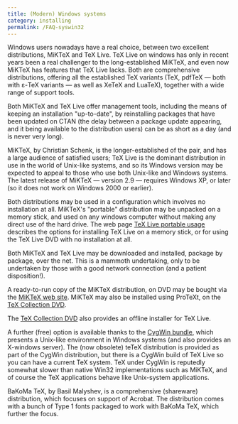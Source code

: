 ```yaml
---
title: (Modern) Windows systems
category: installing
permalink: /FAQ-syswin32
---
```


Windows users nowadays have a real choice, between two excellent
distributions, MiKTeX and TeX&nbsp;Live.  TeX&nbsp;Live on windows has
only in recent years been a real challenger to the long-established
MiKTeX, and even now MiKTeX has features that TeX&nbsp;Live lacks.
Both are comprehensive
distributions, offering all the established TeX variants (TeX,
pdfTeX&nbsp;&mdash; both with &epsilon;-TeX variants&nbsp;&mdash; as well as XeTeX and
LuaTeX), together with a wide range of support tools.

Both MiKTeX and TeX&nbsp;Live offer management tools, including the
means of keeping an installation "up-to-date", by reinstalling
packages that have been updated on CTAN (the delay between a
package update appearing, and it being available to the distribution
users) can be as short as a day (and is never very long).

MiKTeX, by Christian Schenk, is the longer-established of the pair,
and has a large audience of satisfied users; TeX&nbsp;Live is the
dominant distribution in use in the world of Unix-like systems, and so
its Windows version may be expected to appeal to those who use both
Unix-like and Windows systems.  The latest release of MiKTeX&nbsp;&mdash;
version 2.9&nbsp;&mdash; requires Windows&nbsp;XP, or later (so it does not work on
Windows&nbsp;2000 or earlier).

Both distributions may be used in a configuration which involves no
installation at all.  MiKTeX's "portable" distribution may be
unpacked on a memory stick, and used on any windows computer without
making any direct use of the hard drive.  The web page 
[TeX&nbsp;Live portable usage](http://www.tug.org/texlive/portable.html)
describes the options for installing TeX&nbsp;Live on a memory stick, or
for using the TeX&nbsp;Live DVD with no installation at all.

Both MiKTeX and TeX&nbsp;Live may be downloaded and installed, package
by package, over the net.  This is a mammoth undertaking, only to be
undertaken by those with a good network connection (and a patient
disposition!).

A ready-to-run copy of the MiKTeX distribution,
on DVD may be bought via the 
[MiKTeX web site](http://www.miktex.org/cd/).  MiKTeX may
also be installed using ProTeXt, on the 
[TeX Collection DVD](FAQ-CD).

The [TeX Collection DVD](FAQ-CD) also provides an
offline installer for TeX&nbsp;Live.

A further (free) option is available thanks to the
[CygWin bundle](http://www.cygwin.com), which presents a
Unix-like environment in Windows systems (and also provides an
X-windows server).  The (now obsolete) teTeX distribution is
provided as part of the CygWin distribution, but there is a CygWin
build of TeX&nbsp;Live so you can have a current TeX system.  TeX
under CygWin is reputedly somewhat slower than native Win32
implementations such as MiKTeX, and of course the TeX
applications behave like Unix-system applications.

BaKoMa TeX, by Basil Malyshev, is a comprehensive (shareware)
distribution, which focuses on support of Acrobat.  The distribution
comes with a bunch of Type&nbsp;1 fonts packaged to work with BaKoMa
TeX, which further the focus.

